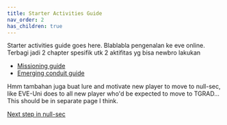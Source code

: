 ```yaml
---
title: Starter Activities Guide
nav_order: 2
has_children: true
---
```


Starter activities guide goes here. Blablabla pengenalan ke eve online.
Terbagi jadi 2 chapter spesifik utk 2 aktifitas yg bisa newbro lakukan
- [Missioning guide](activities/missioning.html)
- [Emerging conduit guide](activities/emergingconduit.html)

Hmm tambahan juga buat lure and motivate new player to move to null-sec, like EVE-Uni does to all new player who'd be expected to move to TGRAD... This should be in separate page I think.

[Next step in null-sec](nextstepinnull/nextstepinnullsec.html)